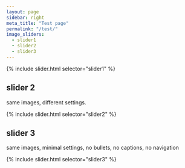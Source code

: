 ```yaml
---
layout: page
sidebar: right
meta_title: "Test page"
permalink: "/test/"
image_sliders:
  - slider1
  - slider2
  - slider3
---
```


{% include slider.html selector="slider1" %}

## slider 2

same images, different settings.

{% include slider.html selector="slider2" %}

## slider 3

same images, minimal settings, no bullets, no captions, no navigation

{% include slider.html selector="slider3" %}
